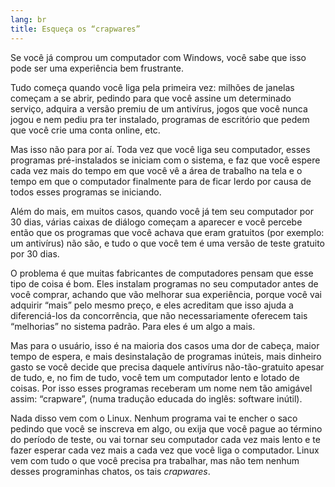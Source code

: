 ```yaml
---
lang: br
title: Esqueça os “crapwares”
---
```


Se você já comprou um computador com Windows, você sabe que isso pode ser uma experiência bem frustrante.

Tudo começa quando você liga pela primeira vez: milhões de janelas começam a se abrir, pedindo para que você assine um determinado serviço, adquira a versão premiu de um antivírus, jogos que você nunca jogou e nem pediu pra ter instalado, programas de escritório que pedem que você crie uma conta online, etc.

Mas isso não para por aí. Toda vez que você liga seu computador, esses programas pré-instalados se iniciam com o sistema, e faz que você espere cada vez mais do tempo em que você vê a área de trabalho na tela e o tempo em que o computador finalmente para de ficar lerdo por causa de todos esses programas se iniciando. 

Além do mais, em muitos casos, quando você já tem seu computador por 30 dias, várias caixas de diálogo começam a aparecer e você percebe então que os programas que você achava que eram gratuitos (por exemplo: um antivírus) não são, e tudo o que você tem é uma versão de teste gratuito por 30 dias.

O problema é que muitas fabricantes de computadores pensam que esse tipo de coisa é bom. Eles instalam programas no seu computador antes de você comprar, achando que vão melhorar sua experiência, porque você vai adquirir “mais” pelo mesmo preço, e eles acreditam que isso ajuda a diferenciá-los da concorrência, que não necessariamente oferecem tais “melhorias” no sistema padrão. Para eles é um algo a mais.

Mas para o usuário, isso é na maioria dos casos uma dor de cabeça, maior tempo de espera, e mais desinstalação de programas inúteis, mais dinheiro gasto se você decide que precisa daquele antivírus não-tão-gratuito apesar de tudo, e, no fim de tudo, você tem um computador lento e lotado de coisas. Por isso esses programas receberam um nome nem tão amigável assim: “crapware”, (numa tradução educada do inglês: software inútil).

Nada disso vem com o Linux. Nenhum programa vai te encher o saco pedindo que você se inscreva em algo, ou exija que você pague ao término do período de teste, ou vai tornar seu computador cada vez mais lento e te fazer esperar cada vez mais a cada vez que você liga o computador. Linux vem com tudo o que você precisa pra trabalhar, mas não tem nenhum desses programinhas chatos, os tais <i>crapwares</i>.








